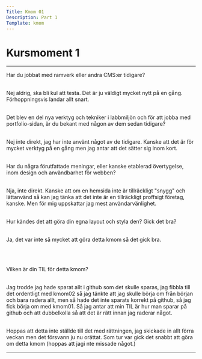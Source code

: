 ```yaml
---
Title: Kmom 01
Description: Part 1
Template: kmom
---
```


Kursmoment 1
==================

---
Har du jobbat med ramverk eller andra CMS:er tidigare?
<br><br>

Nej aldrig, ska bli kul att testa. Det är ju väldigt mycket nytt på en gång. Förhoppningsvis landar allt snart.
<br><br>


Det blev en del nya verktyg och tekniker i labbmiljön och för att jobba med portfolio-sidan, är du bekant med någon av dem sedan tidigare?
<br><br>

Nej inte direkt, jag har inte använt något av de tidigare. Kanske att det är för mycket verktyg på en gång men jag antar att det sätter sig inom kort. 
<br><br>


Har du några förutfattade meningar, eller kanske etablerad övertygelse, inom design och användbarhet för webben?
<br><br>

Nja, inte direkt. Kanske att om en hemsida inte är tillräckligt "snygg" och lättanvänd så kan jag tänka att det inte är en tillräckligt proffsigt företag, kanske. Men för mig uppskattar jag mest användarvänlighet.
<br><br>

Hur kändes det att göra din egna layout och styla den? Gick det bra?
<br><br>

Ja, det var inte så mycket att göra detta kmom så det gick bra.

<br><br>

Vilken är din TIL för detta kmom?
<br><br>

Jag trodde jag hade sparat allt i github som det skulle sparas, jag fibbla till det ordentligt med kmom02 så jag tänkte att jag skulle börja om från början och bara radera allt, men så hade det inte sparats korrekt på github, så jag fick börja om med kmom01. Så jag antar att min TIL är hur man sparar på github och att dubbelkolla så att det är rätt innan jag raderar något. 
<br><br>

Hoppas att detta inte ställde till det med rättningen, jag skickade in allt förra veckan men det försvann ju nu orättat. Som tur var gick det snabbt att göra om detta kmom (hoppas att jagi nte missade något.)

---